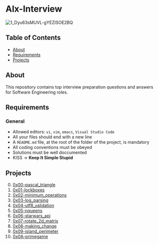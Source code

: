 # Alx-Interview
![1_Dyu63sMUVL-gYEZISOE2BQ](https://github.com/samuelselasi/alx-interview/assets/85158665/6f0adc56-4a58-4760-a4c5-e12f64829627)

## Table of Contents

* [About](#about)
* [Requirements](#requirements)
* [Projects](#projects)

## About
This repository contains top interview preparation questions and answers for Software Engineering roles.

## Requirements
### General
* Allowed editors: `vi`, `vim`, `emacs`, `Visual Studio Code`
* All your files should end with a new line
* A `README.md` file, at the root of the folder of the project, is mandatory
* All coding conventions must be obeyed
* Solutions must be well doccumented
* KISS -> **Keep It Simple Stupid**

## Projects

0. [0x00-pascal_triangle](./0x00-pascal_triangle)
1. [0x01-lockboxes](./0x01-lockboxes)
2. [0x02-minimum_operations](./0x02-minimum_operations)
3. [0x03-log_parsing](./0x03-log_parsing)
4. [0x04-utf8_validation](./0x04-utf8_validation)
5. [0x05-nqueens](./0x05-nqueens)
6. [0x06-starwars_api](./0x06-starwars_api)
7. [0x07-rotate_2d_matrix](./0x07-rotate_2d_matrix)
8. [0x08-making_change](./0x08-making_change)
9. [0x09-island_perimeter](./0x09-island_perimeter)
10. [0x0A-primegame](./0x0A-primegame)
